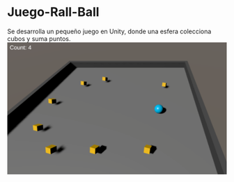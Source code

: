 # Juego-Rall-Ball
Se desarrolla un pequeño juego en Unity, donde una esfera colecciona cubos y suma puntos.
![Imagen Roll ball](https://raw.githubusercontent.com/LuisVillanuevaFlores/Juego-Rall-Ball/main/imagen/rollball.png)
